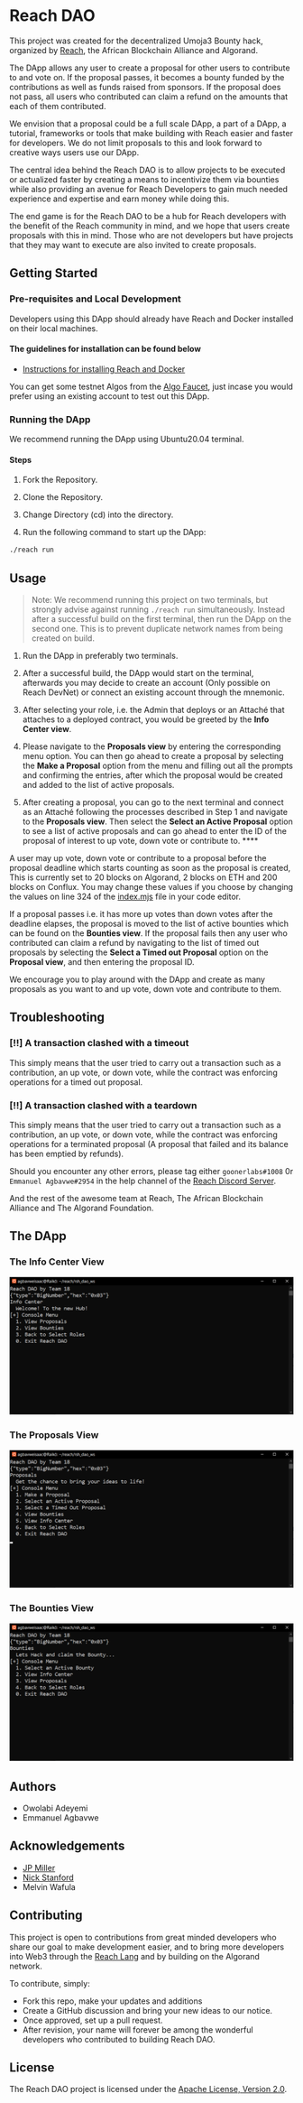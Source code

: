 # Reach DAO

This project was created for the decentralized Umoja3 Bounty hack, organized by [Reach](bit.ly/3GJm5ep), the African Blockchain Alliance and Algorand.

The DApp allows any user to create a proposal for other users to contribute to and vote on. If the proposal passes, it becomes a bounty funded by the contributions as well as funds raised from sponsors. If the proposal does not pass, all users who contributed can claim a refund on the amounts that each of them contributed.  

We envision that a proposal could be a full scale DApp, a part of a DApp, a tutorial, frameworks or tools that make building with Reach easier and faster for developers. We do not limit proposals to this and look forward to creative ways users use our DApp.  

The central idea behind the Reach DAO is to allow projects to be executed or actualized faster by creating a means to incentivize them via bounties while also providing an avenue for Reach Developers to gain much needed experience and expertise and earn money while doing this.  

The end game is for the Reach DAO to be a hub for Reach developers with the benefit of the Reach community in mind, and we hope that users create proposals with this in mind.
Those who are not developers but have projects that they may want to execute are also invited to create proposals.

## Getting Started

### Pre-requisites and Local Development

Developers using this DApp should already have Reach and Docker installed on their local machines.

#### The guidelines for installation can be found below

- [Instructions for installing Reach and Docker](https://docs.reach.sh/quickstart/#qs-win-install)

You can get some testnet Algos from the [Algo Faucet](https://bank.testnet.algorand.network/), just incase you would prefer using an existing account to test out this DApp.

### Running the DApp

We recommend running the DApp using Ubuntu20.04 terminal.

#### Steps

1. Fork the Repository.

2. Clone the Repository.

3. Change Directory (cd) into the directory.

4. Run the following command to start up the DApp:  

```sh
./reach run
```

## Usage

>Note: We recommend running this project on two terminals, but strongly advise against running `./reach run` simultaneously. Instead after a successful build on the first terminal, then run the DApp on the second one. This is to prevent duplicate network names from being created on build.

1. Run the DApp in preferably two terminals.

2. After a successful build, the DApp would start on the terminal, afterwards you may decide to create an account (Only possible on Reach DevNet) or connect an existing account through the mnemonic.

3. After selecting your role, i.e. the Admin that deploys or an Attaché that attaches to a deployed contract, you would be greeted by the **Info Center view**.

4. Please navigate to the **Proposals view** by entering the corresponding menu option. You can then go ahead to create a proposal by selecting the **Make a Proposal** option from the menu and  filling out all the prompts and confirming the entries, after which the proposal would be created and added to the list of active proposals.  

5. After creating a proposal, you can go to the next terminal and connect as an Attaché following the processes described in Step 1 and navigate to the **Proposals view**. Then select the **Select an Active Proposal** option to see a list of active proposals and can go ahead to enter the ID of the proposal of interest to up vote, down vote or contribute to.  ****

A user may up vote, down vote or contribute to a proposal before the proposal deadline which starts counting as soon as the proposal is created, This is currently set to 20 blocks on Algorand, 2 blocks on ETH and 200 blocks on Conflux. You may change these values if you choose by changing the values on line 324 of the [index.mjs](./rsh_dao-vX/index.mjs) file in your code editor.  

If a proposal passes i.e. it has more up votes than down votes after the deadline elapses, the proposal is moved to the list of active bounties which can be found on the **Bounties view**. If the proposal fails then any user who contributed can claim a refund by navigating to the list of timed out proposals by selecting the **Select a Timed out Proposal** option on the **Proposal view**, and then entering the proposal ID.  

We encourage you to play around with the DApp and create as many proposals as you want to and up vote, down vote and contribute to them.  

## Troubleshooting

### [‼] A transaction clashed with a timeout

This simply means that the user tried to carry out a transaction such as a contribution, an up vote, or down vote, while the contract was enforcing operations for a timed out proposal.

### [‼] A transaction clashed with a teardown

This simply means that the user tried to carry out a transaction such as a contribution, an up vote, or down vote, while the contract was enforcing operations for a terminated proposal (A proposal that failed and its balance has been emptied by refunds).

Should you encounter any other errors, please tag either `goonerlabs#1008` 0r `Emmanuel Agbavwe#2954` in the help channel of the [Reach Discord Server](bit.ly/3BnPyKd).  

And the rest of the awesome team at Reach, The African Blockchain Alliance and The Algorand Foundation.

## The DApp

### The Info Center View

![InfoCenter](images/InfoCenter.png)

### The Proposals View

![Proposals](images/Proposals.png)

### The Bounties View

![Bounties](images/Bounties.png)

## Authors

- Owolabi Adeyemi
- Emmanuel Agbavwe

## Acknowledgements  

- [JP Miller](https://github.com/TheChronicMonster)
- [Nick Stanford](https://github.com/nstanford5)
- Melvin Wafula  

## Contributing

This project is open to contributions from great minded developers who share our goal to make development easier, and to bring more developers into Web3 through the [Reach Lang](https://github.com/Aro1914/Reach-Lang) and by building on the Algorand network.  

To contribute, simply:

- Fork this repo, make your updates and additions
- Create a GitHub discussion and bring your new ideas to our notice.
- Once approved, set up a pull request.
- After revision, your name will forever be among the wonderful developers who contributed to building Reach DAO.  

## License

The Reach DAO project is licensed under the [Apache License, Version 2.0](./LICENSE).
